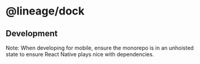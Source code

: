 # @lineage/dock

## Development

Note: When developing for mobile, ensure the monorepo is in an unhoisted state to ensure React Native plays nice with dependencies.
